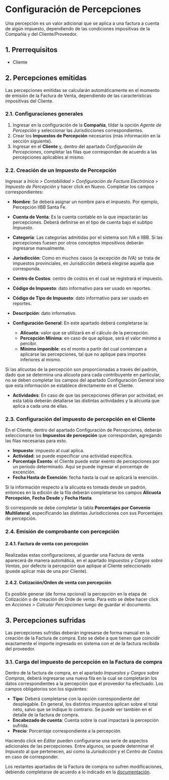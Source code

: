 # Configuración de Percepciones

Una percepción es un valor adicional que se aplica a una factura a cuenta de algún impuesto, dependiendo de las condiciones impositivas de la Compañía y del Cliente/Proveedor.

## 1. Prerrequisitos

* Cliente

## 2. Percepciones emitidas

Las percepciones emitidas se calcularán automáticamente en el momento de emisión de la Factura de Venta, dependiendo de las características impositivas del Cliente.

### 2.1. Configuraciones generales

1. Ingresar en la configuración de la **Compañía**, tildar la opción *Agente de Percepción* y seleccionar las Jurisdicciones correspondientes.
2. Crear los **Impuestos de Percepción** necesarios (más información en la sección siguiente). 
3. Ingresar en el **Cliente** y, dentro del apartado *Configuración de Percepciones*, completar las filas que correspondan de acuerdo a las percepciones aplicables al mismo. 

### 2.2. Creación de un Impuesto de Percepción

Ingresar a *Inicio > Contabilidad > Configuración de Factura Electrónica > Impuesto de Percepción* y hacer click en Nuevo. Completar los campos correspondientes:

* **Nombre**: Se deberá asignar un nombre para el impuesto. Por ejemplo, Percepción IIBB Santa Fe. 
* **Cuenta de Venta**: Es la cuenta contable en la que impactarán las percepciones. Deberá definirse en el tipo de cuenta bajo el subtipo *Impuesto*.
* **Categoría**: Las categorías admitidas por el sistema son IVA e IIBB. Si las percepciones fuesen por otros conceptos impositivos deberán ingresarse manualmente.
* **Jurisdicción**: Como en muchos casos (a excepción de IVA) se trata de impuestos provinciales, en Jurisdicción deberá elegirse aquella que corresponda.
* **Centro de Costos**: centro de costos en el cual se registrará el impuesto.
* **Código de Impuesto**: dato informativo para ser usado en reportes.
* **Código de Tipo de Impuesto**: dato informativo para ser usado en reportes.
* **Descripción**: dato informativo.

* **Configuración General**: En este apartado deberá completarse la:
  * **Alícuota**: valor que se utilizará en el cálculo de la percepción.
  * **Percepción Mínima**: en caso de que aplique, será el valor mínimo a percibir.
  * **Mínimo imponible**: es el monto a partir del cual comienzan a aplicarse las percepciones, tal que no aplique para importes inferiores al mismo. 

Si las alícuotas de la percepción son proporcionadas a través del padrón, dado que se determina una alícuota para cada contribuyente en particular, no se deben completar los campos del apartado Configuración General sino que esta información se establece directamente en el Cliente.

* **Actividades**: En caso de que las percepciones difieran por actividad, en esta tabla deberán detallarse las distintas actividades y la alícuota que aplica a cada una de ellas.

### 2.3. Configuración del impuesto de percepción en el Cliente

En el Cliente, dentro del apartado Configuración de Percepciones, deberán seleccionarse los **Impuestos de percepción** que correspondan, agregando las filas necesarias para esto.
* **Impuesto**: impuesto al cual aplica.
* **Actividad**: se puede especificar una actividad específica.
* **Porcentaje Exento**: el Cliente puede estar exento de percepciones por un período determinado. Aquí se puede ingresar el porcentaje de excención.
* **Fecha Hasta de Exención**: fecha hasta la cual se aplicará la exención.

Si la información respecto a la alícuota es tomada desde un padrón, entonces en la edición de la fila deberán completarse los campos **Alícuota Percepción**, **Fecha Desde** y **Fecha Hasta**.

Si corresponde se debe completar la tabla **Porcentajes por Convenio Multilateral**, especificando las distintas Jurisdicciones con sus Porcentajes de percepción.

### 2.4. Emisión de comprobante con percepción

#### 2.4.1. Factura de venta con percepción

Realizadas estas configuraciones, al guardar una Factura de venta aparecerá de manera automática, en el apartado *Impuestos y Cargos sobre Ventas*, por defecto la percepción que aplique al Cliente seleccionado (puede aplicar más de una por Cliente).

#### 2.4.2. Cotización/Orden de venta con percepción

Es posible generar (de forma opcional) la percepción en la etapa de Cotización o de creación de Orde de venta. Para esto se debe hacer click en *Acciones > Calcular Percepciones* luego de guardar el documento. 

## 3. Percepciones sufridas

Las percepciones sufridas deberán ingresarse de forma manual en la creación de la Factura de compra. Esto se debe a que tienen que coincidir exactamente el importe ingresado en sistema con el de la factura recibida del proveedor.

### 3.1. Carga del impuesto de percepción en la Factura de compra

Dentro de la factura de compra, en el apartado *Impuestos y Cargos sobre Compras*, deberá ingresarse una nueva fila en la cual se completarán los datos correspondientes a la percepción que el proveedor ha efectuado. Los campos obligatorios son los siguientes:

* **Tipo**: Deberá completarse con la opción correspondiente del desplegable. En general, los distintos impuestos aplican sobre el total neto, salvo que se indique lo contrario. Se puede ver también en el detalle de la factura de compra.
* **Encabezado de cuenta**: Cuenta sobre la cual impactará la percepción sufrida. 
* **Precio**: Porcentaje correspondiente a la percepción. 

Haciendo click en *Editar* pueden configurarse una serie de aspectos adicionales de las percepciones. Entre algunos, se puede determinar el *Impuesto* al que pertenecen, así como la *Jurisdicción* y el *Centro de Costos* en caso de corresponder. 

Los restantes apartados de la Factura de compra no sufren modificaciones, debiendo completarse de acuerdo a lo indicado en la [documentación](docs/user/manual/es/accounts/purchase-invoice).

